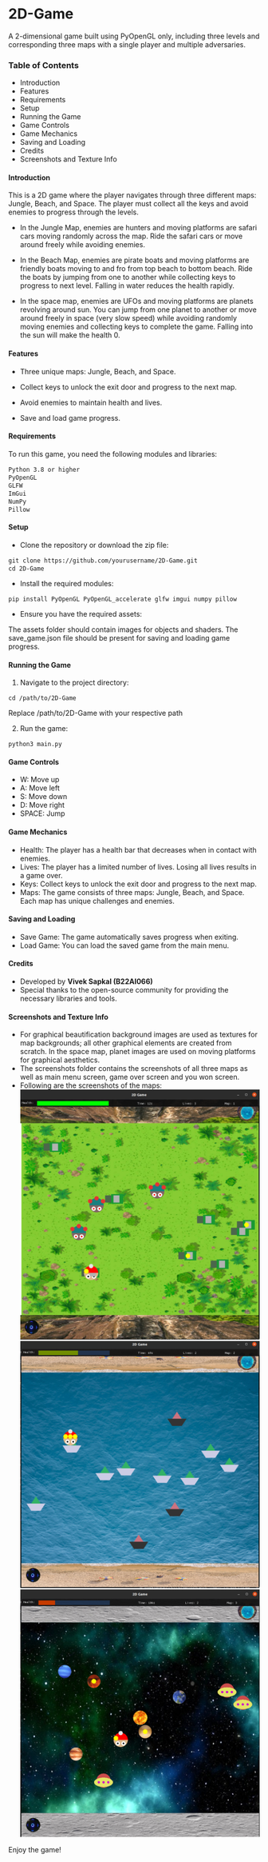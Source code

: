 # **2D-Game**

A 2-dimensional game built using PyOpenGL only, including three levels and corresponding three maps with a single player and multiple adversaries.

### **Table of Contents**
- Introduction
- Features
- Requirements
- Setup
- Running the Game
- Game Controls
- Game Mechanics
- Saving and Loading
- Credits
- Screenshots and Texture Info

#### **Introduction**
This is a 2D game where the player navigates through three different maps: Jungle, Beach, and Space. The player must collect all the keys and avoid enemies to progress through the levels.

- In the Jungle Map, enemies are hunters and moving platforms are safari cars moving randomly across the map. Ride the safari cars or move around freely while avoiding enemies.

- In the Beach Map, enemies are pirate boats and moving platforms are friendly boats moving to and fro from top beach to bottom beach. Ride the boats by jumping from one to another while collecting keys to progress to next level. Falling in water reduces the health rapidly.

- In the space map, enemies are UFOs and moving platforms are planets revolving around sun. You can jump from one planet to another or move around freely in space (very slow speed) while avoiding randomly moving enemies and collecting keys to complete the game. Falling into the sun will make the health 0.


#### **Features**
- Three unique maps: Jungle, Beach, and Space.

- Collect keys to unlock the exit door and progress to the next map.
- Avoid enemies to maintain health and lives.
- Save and load game progress.

#### **Requirements**
To run this game, you need the following modules and libraries:
```
Python 3.8 or higher
PyOpenGL
GLFW
ImGui
NumPy
Pillow
```
#### **Setup**

- Clone the repository or download the zip file:
```
git clone https://github.com/yourusername/2D-Game.git
cd 2D-Game
```

- Install the required modules:
```
pip install PyOpenGL PyOpenGL_accelerate glfw imgui numpy pillow
```

- Ensure you have the required assets:

The assets folder should contain images for objects and shaders.
The save_game.json file should be present for saving and loading game progress.

#### **Running the Game**

1. Navigate to the project directory:
```
cd /path/to/2D-Game
```
Replace /path/to/2D-Game with your respective path

2. Run the game:
```
python3 main.py
```

#### **Game Controls**

- W: Move up
- A: Move left
- S: Move down
- D: Move right
- SPACE: Jump

#### **Game Mechanics**

- Health: The player has a health bar that decreases when in contact with enemies.
- Lives: The player has a limited number of lives. Losing all lives results in a game over.
- Keys: Collect keys to unlock the exit door and progress to the next map.
- Maps: The game consists of three maps: Jungle, Beach, and Space. Each map has unique challenges and enemies.

#### **Saving and Loading**
- Save Game: The game automatically saves progress when exiting.
- Load Game: You can load the saved game from the main menu.

#### **Credits**
- Developed by **Vivek Sapkal (B22AI066)**
- Special thanks to the open-source community for providing the necessary libraries and tools.

#### **Screenshots and Texture Info**
- For graphical beautification background images are used as textures for map backgrounds; all other graphical elements are created from scratch. In the space map, planet images are used on moving platforms for graphical aesthetics.
- The screenshots folder contains the screenshots of all three maps as well as main menu screen, game over screen and you won screen.
- Following are the screenshots of the maps: 
![Jungle Map](screenshots/jungle_map.png)
![Beach Map](screenshots/beach_map.png)
![Space Map](screenshots/space_map.png)

Enjoy the game!
